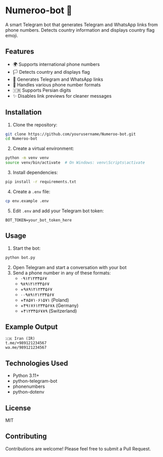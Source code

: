 # Numeroo-bot 🤖

A smart Telegram bot that generates Telegram and WhatsApp links from phone numbers. 
Detects country information and displays country flag emoji.

## Features

- 🌍 Supports international phone numbers
- 🏳️ Detects country and displays flag
- 🔗 Generates Telegram and WhatsApp links
- 📱 Handles various phone number formats
- 🇮🇷 Supports Persian digits
- ✨ Disables link previews for cleaner messages

## Installation

1. Clone the repository:
```bash
git clone https://github.com/yourusername/Numeroo-bot.git
cd Numeroo-bot
```

2. Create a virtual environment:
```bash
python -m venv venv
source venv/bin/activate  # On Windows: venv\Scripts\activate
```

3. Install dependencies:
```bash
pip install -r requirements.txt
```

4. Create a `.env` file:
```bash
cp env.example .env
```

5. Edit `.env` and add your Telegram bot token:
```
BOT_TOKEN=your_bot_token_here
```

## Usage

1. Start the bot:
```bash
python bot.py
```

2. Open Telegram and start a conversation with your bot
3. Send a phone number in any of these formats:
   - ۰۹۱۲۱۲۳۴۵۶۷
   - ۹۸۹۱۲۱۲۳۴۵۶۷
   - +۹۸۹۱۲۱۲۳۴۵۶۷
   - ۰۰۹۸۹۱۲۱۲۳۴۵۶۷
   - +۴۸۵۷۱۰۶۱۵۷۱ (Poland)
   - +۴۹۱۷۶۱۲۳۴۵۶۷۸ (Germany)
   - +۴۱۲۳۴۵۶۷۸۹ (Switzerland)

## Example Output

```
🇮🇷 Iran (IR)
t.me/+989121234567
wa.me/989121234567
```

## Technologies Used

- Python 3.11+
- python-telegram-bot
- phonenumbers
- python-dotenv

## License

MIT

## Contributing

Contributions are welcome! Please feel free to submit a Pull Request. 